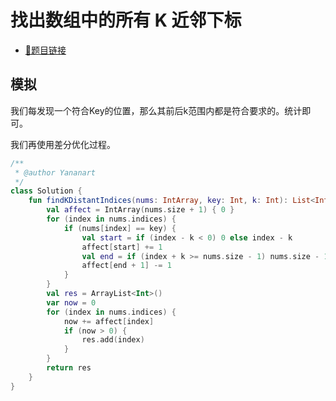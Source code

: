 # 找出数组中的所有 K 近邻下标

- [🔗题目链接](https://leetcode-cn.com/problems/find-all-k-distant-indices-in-an-array/)

## 模拟

我们每发现一个符合Key的位置，那么其前后k范围内都是符合要求的。统计即可。

我们再使用差分优化过程。

```kotlin
/**
 * @author Yananart
 */
class Solution {
    fun findKDistantIndices(nums: IntArray, key: Int, k: Int): List<Int> {
        val affect = IntArray(nums.size + 1) { 0 }
        for (index in nums.indices) {
            if (nums[index] == key) {
                val start = if (index - k < 0) 0 else index - k
                affect[start] += 1
                val end = if (index + k >= nums.size - 1) nums.size - 1 else index + k
                affect[end + 1] -= 1
            }
        }
        val res = ArrayList<Int>()
        var now = 0
        for (index in nums.indices) {
            now += affect[index]
            if (now > 0) {
                res.add(index)
            }
        }
        return res
    }
}
```
